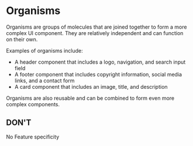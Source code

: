 # Organisms

Organisms are groups of molecules that are joined together to form a more complex UI component.
They are relatively independent and can function on their own.

Examples of organisms include:
- A header component that includes a logo, navigation, and search input field
- A footer component that includes copyright information, social media links, and a contact form
- A card component that includes an image, title, and description

Organisms are also reusable and can be combined to form even more complex components.

## DON'T

No Feature specificity